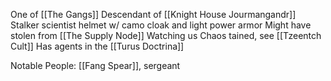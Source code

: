 One of [[The Gangs]] 
Descendant of [[Knight House Jourmangandr]] 
Stalker scientist helmet w/ camo cloak and light power armor
Might have stolen from [[The Supply Node]] 
Watching us
Chaos tained, see [[Tzeentch Cult]] 
Has agents in the [[Turus Doctrina]] 




Notable People:
[[Fang Spear]], sergeant

